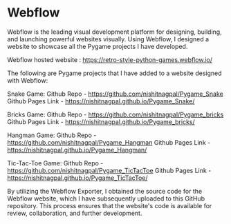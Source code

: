 # Webflow
Webflow is the leading visual development platform for designing, building, and launching powerful websites visually. Using Webflow, I designed a website to showcase all the Pygame projects I have developed.

Webflow hosted website : https://retro-style-python-games.webflow.io/

The following are Pygame projects that I have added to a website designed with Webflow:

Snake Game: 
Github Repo - https://github.com/nishitnagpal/Pygame_Snake
Github Pages Link - https://nishitnagpal.github.io/Pygame_Snake/

Bricks Game: 
Github Repo - https://github.com/nishitnagpal/Pygame_bricks
Github Pages Link - https://nishitnagpal.github.io/Pygame_bricks/

Hangman Game: 
Github Repo - https://github.com/nishitnagpal/Pygame_Hangman
Github Pages Link - https://nishitnagpal.github.io/Pygame_Hangman/

Tic-Tac-Toe Game: 
Github Repo - https://github.com/nishitnagpal/Pygame_TicTacToe
Github Pages Link - https://nishitnagpal.github.io/Pygame_TicTacToe/

By utilizing the Webflow Exporter, I obtained the source code for the Webflow website, which I have subsequently uploaded to this GitHub repository. This process ensures that the website's code is available for review, collaboration, and further development.
